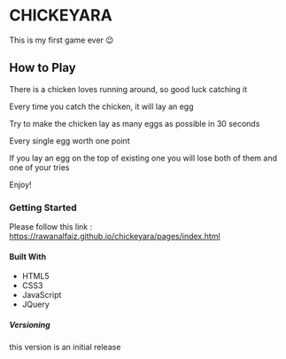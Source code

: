 # CHICKEYARA

This is my first game ever 😉


## How to Play

There is a chicken loves running around, so good luck catching it

Every time you catch the chicken, it will lay an egg

Try to make the chicken lay as many eggs as possible in 30 seconds

Every single egg worth one point

If you lay an egg on the top of existing one you will lose both of them and one of your tries

Enjoy! 


### Getting Started

Please follow this link : https://rawanalfaiz.github.io/chickeyara/pages/index.html 



#### Built With

* HTML5
* CSS3
* JavaScript
* JQuery


##### Versioning

this version is an initial release